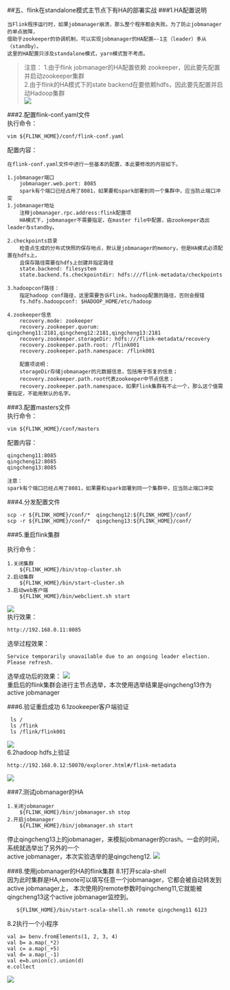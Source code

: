 ##五、flink在standalone模式主节点下有HA的部署实战 
###1.HA配置说明
```
当Flink程序运行时，如果jobmanager崩溃，那么整个程序都会失败。为了防止jobmanager的单点故障，
借助于zookeeper的协调机制，可以实现jobmanager的HA配置—-1主（leader）多从（standby）。
这里的HA配置只涉及standalone模式，yarn模式暂不考虑。 
```
>注意：
>1.由于flink jobmanager的HA配置依赖 zookeeper，因此要先配置并启动zookeeper集群   
>2.由于flink的HA模式下的state backend在要依赖hdfs，因此要先配置并启动Hadoop集群    
![](images/20161031105508805.png)    
       
###2.配置flink-conf.yaml文件  
执行命令：
```
vim ${FLINK_HOME}/conf/flink-conf.yaml
```
配置内容：
```
在flink-conf.yaml文件中进行一些基本的配置，本此要修改的内容如下。  

1.jobmanager端口
    jobmanager.web.port: 8085
    spark有个端口已经占用了8081，如果要和spark部署到同一个集群中，应当防止端口冲突
1.jobmanager地址
    注释jobmanager.rpc.address:flink配置项
    HA模式下，jobmanager不需要指定，在master file中配置，由zookeeper选出leader与standby。

2.checkpoints目录
    检查点生成的分布式快照的保存地点，默认是jobmanager的memory，但是HA模式必须配置在hdfs上，
    且保存路径需要在hdfs上创建并指定路径
    state.backend: filesystem
    state.backend.fs.checkpointdir: hdfs:///flink-metadata/checkpoints

3.hadoopconf路径：
    指定hadoop conf路径，这里需要告诉Flink，hadoop配置的路径，否则会报错
    fs.hdfs.hadoopconf: $HADOOP_HOME/etc/hadoop

4.zookeeper信息
    recovery.mode: zookeeper
    recovery.zookeeper.quorum: qingcheng11:2181,qingcheng12:2181,qingcheng13:2181
    recovery.zookeeper.storageDir: hdfs:///flink-metadata/recovery
    recovery.zookeeper.path.root: /flink001
    recovery.zookeeper.path.namespace: /flink001
    
    配置项说明：
    storageDir存储jobmanager的元数据信息，包括用于恢复的信息；
    recovery.zookeeper.path.root代表zookeeper中节点信息；
    recovery.zookeeper.path.namespace，如果Flink集群有不止一个，那么这个值需要指定，不能用默认的名字。
```
###3.配置masters文件  
执行命令：
```
vim ${FLINK_HOME}/conf/masters
```
配置内容：  
```
qingcheng11:8085
qingcheng12:8085
qingcheng13:8085

注意：
spark有个端口已经占用了8081，如果要和spark部署到同一个集群中，应当防止端口冲突
```

###4.分发配置文件
```
scp -r ${FLINK_HOME}/conf/*  qingcheng12:${FLINK_HOME}/conf/
scp -r ${FLINK_HOME}/conf/*  qingcheng13:${FLINK_HOME}/conf/
```
###5.重启flink集群

执行命令：
```
1.关闭集群
    ${FLINK_HOME}/bin/stop-cluster.sh    
2.启动集群
    ${FLINK_HOME}/bin/start-cluster.sh 
3.启动web客户端
    ${FLINK_HOME}/bin/webclient.sh start
```
![](images/Snip20161118_120.png)   
执行效果：
  
```
http://192.168.0.11:8085
```

选举过程效果：
```
Service temporarily unavailable due to an ongoing leader election. Please refresh.
```
选举成功后的效果：
![](images/Snip20161118_121.png)   
重启后的flink集群会进行主节点选举，本次使用选举结果是qingcheng13作为active jobmanager

###6.验证重启成功
6.1zookeeper客户端验证
```
 ls /
 ls /flink
 ls /flink/flink001
```
![](images/Snip20161118_124.png)   
6.2hadoop hdfs上验证
```
http://192.168.0.12:50070/explorer.html#/flink-metadata
```
![](images/Snip20161118_123.png)   

###7.测试jobmanager的HA

```
1.关闭jobmanager
    ${FLINK_HOME}/bin/jobmanager.sh stop
2.开启jobmanager   
    ${FLINK_HOME}/bin/jobmanager.sh start
```
停止qingcheng13上的jobmanager，来模拟jobmanager的crash。一会的时间，系统就选举出了另外的一个  
active jobmanager，本次实验选举的是qingcheng12.
![](images/Snip20161118_122.png)   

###8.使用jobmanager的HA的flink集群
8.1打开scala-shell  
因为此时集群是HA,remote可以填写任意一个jobmanager，它都会被自动转发到active jobmanager上，
本次使用的remote参数时qingcheng11,它就能被qingcheng13这个active jobmanager监控到。
```
   ${FLINK_HOME}/bin/start-scala-shell.sh remote qingcheng11 6123
```
8.2执行一个小程序
```
val a= benv.fromElements(1, 2, 3, 4)
val b= a.map(_*2)
val c= a.map(_+5)
val d= a.map(_-1)
val e=b.union(c).union(d)
e.collect
```
![](images/Snip20161118_125.png)   

